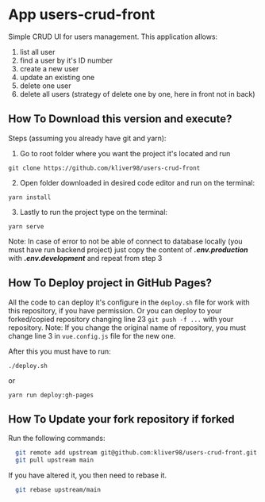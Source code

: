 # App users-crud-front
Simple CRUD UI for users management.
This application allows:

1. list all user
1. find a user by it's ID number
1. create a new user
1. update an existing one
1. delete one user
1. delete all users (strategy of delete one by one, here in front not in back)

## How To Download this version and execute?

Steps (assuming you already have git and yarn):

1. Go to root folder where you want the project it's located and run
```
git clone https://github.com/kliver98/users-crud-front
```
2. Open folder downloaded in desired code editor and run on the terminal:
```
yarn install
```
3. Lastly to run the project type on the terminal:
```
yarn serve
```
Note: In case of error to not be able of connect to database locally (you must have run backend project) just copy the content of **_.env.production_** with **_.env.development_** and repeat from step 3

## How To Deploy project in GitHub Pages?

All the code to can deploy it's configure in the `deploy.sh` file for work with this repository, if you have permission.
Or you can deploy to your forked/copied repository changing line 23 `git push -f ...` with your repository.
Note: If you change the original name of repository, you must change line 3 in `vue.config.js` file for the new one.

After this you must have to run:
```
./deploy.sh
```
or
```
yarn run deploy:gh-pages
```

## How To Update your fork repository if forked

Run the following commands:

```bash
  git remote add upstream git@github.com:kliver98/users-crud-front.git
  git pull upstream main
```

If you have altered it, you then need to rebase it.

```bash
  git rebase upstream/main
````

